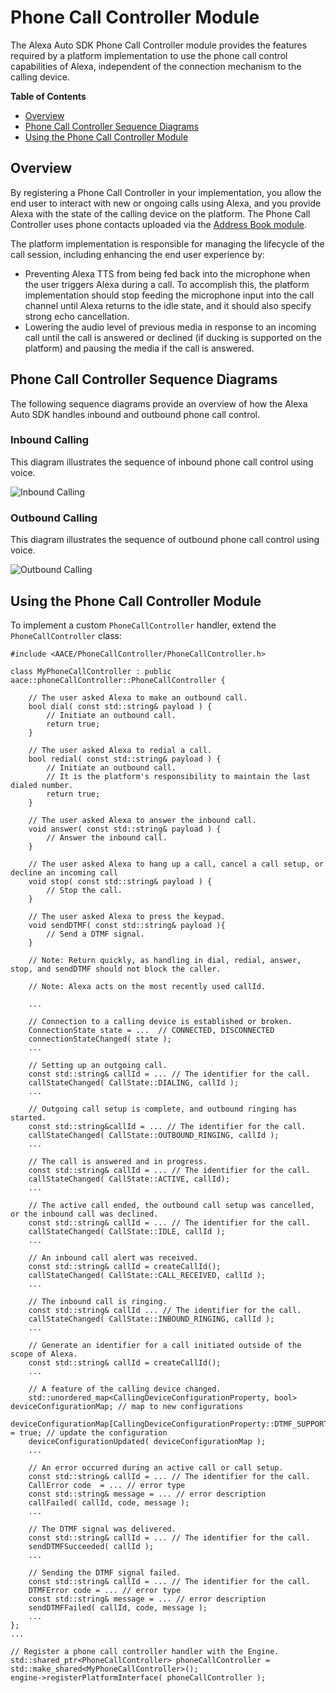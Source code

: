 # Phone Call Controller Module

The Alexa Auto SDK Phone Call Controller module provides the features required by a platform implementation to use the phone call control capabilities of Alexa, independent of the connection mechanism to the calling device.

**Table of Contents**

* [Overview](#overview)
* [Phone Call Controller Sequence Diagrams](#phone-call-controller-sequence-diagrams)
* [Using the Phone Call Controller Module](#using-the-phone-call-controller-module)

## Overview <a id="overview"></a>

By registering a Phone Call Controller in your implementation, you allow the end user to interact with new or ongoing calls using Alexa, and you provide Alexa with the state of the calling device on the platform. The Phone Call Controller uses phone contacts uploaded via the [Address Book module](../address-book/README.md).

The platform implementation is responsible for managing the lifecycle of the call session, including  enhancing the end user experience by:

* Preventing Alexa TTS from being fed back into the microphone when the user triggers Alexa during a call. To accomplish this, the platform implementation should stop feeding the microphone input into the call channel until Alexa returns to the idle state, and it should also specify strong echo cancellation.
* Lowering the audio level of previous media in response to an incoming call until the call is answered or declined (if ducking is supported on the platform) and pausing the media if the call is answered.

## Phone Call Controller Sequence Diagrams <a id="phone-call-controller-sequence-diagrams"></a>

The following sequence diagrams provide an overview of how the Alexa Auto SDK handles inbound and outbound phone call control.

### Inbound Calling

This diagram illustrates the sequence of inbound phone call control using voice.

![Inbound Calling](./assets/aac-pcc-inbound-call.png)

### Outbound Calling

This diagram illustrates the sequence of outbound phone call control using voice.

![Outbound Calling](./assets/aac-pcc-outbound-call.png)

## Using the Phone Call Controller Module <a id = "using-the-phone-call-controller-module"></a>

To implement a custom `PhoneCallController` handler, extend the `PhoneCallController` class:

```
#include <AACE/PhoneCallController/PhoneCallController.h>

class MyPhoneCallController : public aace::phoneCallController::PhoneCallController {

    // The user asked Alexa to make an outbound call.
    bool dial( const std::string& payload ) {
        // Initiate an outbound call.
        return true;
    }

    // The user asked Alexa to redial a call.
    bool redial( const std::string& payload ) {
        // Initiate an outbound call.
        // It is the platform's responsibility to maintain the last dialed number.
        return true;
    }

    // The user asked Alexa to answer the inbound call.
    void answer( const std::string& payload ) {
        // Answer the inbound call.
    }

    // The user asked Alexa to hang up a call, cancel a call setup, or decline an incoming call
    void stop( const std::string& payload ) {
        // Stop the call.
    }

    // The user asked Alexa to press the keypad.
    void sendDTMF( const std::string& payload ){
        // Send a DTMF signal.
    }

    // Note: Return quickly, as handling in dial, redial, answer, stop, and sendDTMF should not block the caller.
    
    // Note: Alexa acts on the most recently used callId.

    ...

    // Connection to a calling device is established or broken.
    ConnectionState state = ...  // CONNECTED, DISCONNECTED
    connectionStateChanged( state );
    ...
    
    // Setting up an outgoing call.
    const std::string& callId = ... // The identifier for the call.
    callStateChanged( CallState::DIALING, callId );
    ...
    
    // Outgoing call setup is complete, and outbound ringing has started.
    const std::string&callId = ... // The identifier for the call.
    callStateChanged( CallState::OUTBOUND_RINGING, callId );
    ...
    
    // The call is answered and in progress.
    const std::string& callId = ... // The identifier for the call.
    callStateChanged( CallState::ACTIVE, callId);
    ...
    
    // The active call ended, the outbound call setup was cancelled, or the inbound call was declined.
    const std::string& callId = ... // The identifier for the call.
    callStateChanged( CallState::IDLE, callId );
    ...
    
    // An inbound call alert was received.
    const std::string& callId = createCallId();
    callStateChanged( CallState::CALL_RECEIVED, callId );
    ...
    
    // The inbound call is ringing.
    const std::string& callId ... // The identifier for the call.
    callStateChanged( CallState::INBOUND_RINGING, callId );
    ...
    
    // Generate an identifier for a call initiated outside of the scope of Alexa.
    const std::string& callId = createCallId();
    ...
    
    // A feature of the calling device changed.
    std::unordered_map<CallingDeviceConfigurationProperty, bool> deviceConfigurationMap; // map to new configurations
    deviceConfigurationMap[CallingDeviceConfigurationProperty::DTMF_SUPPORTED] = true; // update the configuration
    deviceConfigurationUpdated( deviceConfigurationMap );
    ...
    
    // An error occurred during an active call or call setup.
    const std::string& callId = ... // The identifier for the call.
    CallError code  = ... // error type
    const std::string& message = ... // error description
    callFailed( callId, code, message );
    ...
    
    // The DTMF signal was delivered.
    const std::string& callId = ... // The identifier for the call.
    sendDTMFSucceeded( callId );
    ...
    
    // Sending the DTMF signal failed.
    const std::string& callId = ... // The identifier for the call.
    DTMFError code = ... // error type
    const std::string& message = ... // error description
    sendDTMFFailed( callId, code, message );
    ...
};
...

// Register a phone call controller handler with the Engine.
std::shared_ptr<PhoneCallController> phoneCallController = std::make_shared<MyPhoneCallController>();
engine->registerPlatformInterface( phoneCallController );
```


